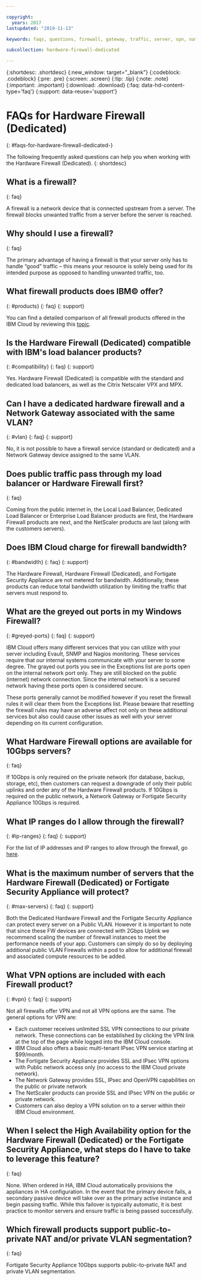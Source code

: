 ```yaml
---

copyright:
  years: 2017
lastupdated: "2019-11-13"

keywords: faqs, questions, firewall, gateway, traffic, server, vpn, nat

subcollection: hardware-firewall-dedicated

---
```


{:shortdesc: .shortdesc}
{:new_window: target="_blank"}
{:codeblock: .codeblock}
{:pre: .pre}
{:screen: .screen}
{:tip: .tip}
{:note: .note}
{:important: .important}
{:download: .download}
{:faq: data-hd-content-type='faq'}
{:support: data-reuse='support'}

# FAQs for Hardware Firewall (Dedicated)
{: #faqs-for-hardware-firewall-dedicated-}

The following frequently asked questions can help you when working with the Hardware Firewall (Dedicated).
{: shortdesc}

## What is a firewall?
{: faq}

A firewall is a network device that is connected upstream from a server. The firewall blocks unwanted traffic from a server before the server is reached.

## Why should I use a firewall?
{: faq}

The primary advantage of having a firewall is that your server only has to handle “good” traffic – this means your resource is solely being used for its intended purpose as opposed to handling unwanted traffic, too.

## What firewall products does IBM© offer?
{: #products}
{: faq}
{: support}

You can find a detailed comparison of all firewall products offered in the IBM Cloud by reviewing this [topic](/docs/fortigate-10g?topic=fortigate-10g-exploring-firewalls).

## Is the Hardware Firewall (Dedicated) compatible with IBM's load balancer products?
{: #compatibility}
{: faq}
{: support}

Yes. Hardware Firewall (Dedicated) is compatible with the standard and dedicated load balancers, as well as the Citrix Netscaler VPX and MPX.

## Can I have a dedicated hardware firewall and a Network Gateway associated with the same VLAN?
{: #vlan}
{: faq}
{: support}

No, it is not possible to have a firewall service (standard or dedicated) and a Network Gateway device assigned to the same VLAN.

## Does public traffic pass through my load balancer or Hardware Firewall first?
{: faq}

Coming from the public internet in, the Local Load Balancer, Dedicated Load Balancer or Enterprise Load Balancer products are first, the Hardware Firewall products are next, and the NetScaler products are last (along with the customers servers).

## Does IBM Cloud charge for firewall bandwidth?
{: #bandwidth}
{: faq}
{: support}

The Hardware Firewall, Hardware Firewall (Dedicated), and Fortigate Security Appliance are not metered for bandwidth.  Additionally, these products can reduce total bandwidth utilization by limiting the traffic that servers must respond to.

## What are the greyed out ports in my Windows Firewall?
{: #greyed-ports}
{: faq}
{: support}

IBM Cloud offers many different services that you can utilize with your server including Evault, SNMP and Nagios monitoring. These services require that our internal systems communicate with your server to some degree. The grayed out ports you see in the Exceptions list are ports open on the internal network port only. They are still blocked on the public (internet) network connection. Since the internal network is a secured network having these ports open is considered secure.

These ports generally cannot be modified however if you reset the firewall rules it will clear them from the Exceptions list. Please beware that resetting the firewall rules may have an adverse affect not only on these additional services but also could cause other issues as well with your server depending on its current configuration.

## What Hardware Firewall options are available for 10Gbps servers?
{: faq}

If 10Gbps is only required on the private network (for database, backup, storage, etc), then customers can request a downgrade of only their public uplinks and order any of the Hardware Firewall products. If 10Gbps is required on the public network, a Network Gateway or Fortigate Security Appliance 10Gbps is required.

## What IP ranges do I allow through the firewall?
{: #ip-ranges}
{: faq}
{: support}

For the list of IP addresses and IP ranges to allow through the firewall, go [here](/docs/hardware-firewall-dedicated?topic=hardware-firewall-dedicated-ibm-cloud-ip-ranges).

## What is the maximum number of servers that the Hardware Firewall (Dedicated) or Fortigate Security Appliance will protect?
{: #max-servers}
{: faq}
{: support}

Both the Dedicated Hardware Firewall and the Fortigate Security Appliance can protect every server on a Public VLAN.  However it is important to note that since these FW devices are connected with 2Gbps Uplink we recommend scaling the number of firewall instances to meet the performance needs of your app. Customers can simply do so by deploying additional public VLAN Firewalls within a pod to allow for additional firewall and associated compute resources to be added.

## What VPN options are included with each Firewall product?
{: #vpn}
{: faq}
{: support}

Not all firewalls offer VPN and not all VPN options are the same.  The general options for VPN are:

* Each customer receives unlimited SSL VPN connections to our private network. These connections can be established by clicking the VPN link at the top of the page while logged into the IBM Cloud console.
* IBM Cloud also offers a basic multi-tenant IPsec VPN service starting at $99/month.
* The Fortigate Security Appliance provides SSL and IPsec VPN options with Public network access only (no access to the IBM Cloud private network).
* The Network Gateway provides SSL, IPsec and OpenVPN capabilities on the public or private network
* The NetScaler products can provide SSL and IPsec VPN on the public or private network.
* Customers can also deploy a VPN solution on to a server within their IBM Cloud environment.

## When I select the High Availability option for the Hardware Firewall (Dedicated) or the Fortigate Security Appliance, what steps do I have to take to leverage this feature?
{: faq}

None. When ordered in HA, IBM Cloud automatically provisions the appliances in HA configuration.  In the event that the primary device fails, a secondary passive device will take over as the primary active instance and begin passing traffic.  While this failover is typically automatic, it is best practice to monitor servers and ensure traffic is being passed successfully.

## Which firewall products support public-to-private NAT and/or private VLAN segmentation?
{: faq}

Fortigate Security Appliance 10Gbps supports public-to-private NAT and private VLAN segmentation.
